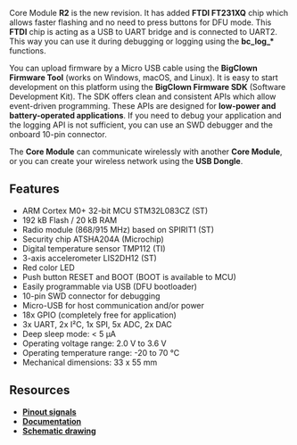 Core Module **R2** is the new revision. It has added **FTDI FT231XQ** chip which allows faster flashing and no need to press buttons for DFU mode. This **FTDI** chip is acting as a USB to UART bridge and is connected to UART2. This way you can use it during debugging or logging using the **bc\_log\_\*** functions.

You can upload firmware by a Micro USB cable using the **BigClown Firmware Tool** (works on Windows, macOS, and Linux). It is easy to start development on this platform using the **BigClown Firmware SDK** (Software Development Kit). The SDK offers clean and consistent APIs which allow event-driven programming. These APIs are designed for **low-power and battery-operated applications**. If you need to debug your application and the logging API is not sufficient, you can use an SWD debugger and the onboard 10-pin connector.

The **Core Module** can communicate wirelessly with another **Core Module**, or you can create your wireless network using the **USB Dongle**.


## Features

* ARM Cortex M0+ 32-bit MCU STM32L083CZ (ST)
* 192 kB Flash / 20 kB RAM
* Radio module (868/915 MHz) based on SPIRIT1 (ST)
* Security chip ATSHA204A (Microchip)
* Digital temperature sensor TMP112 (TI)
* 3-axis accelerometer LIS2DH12 (ST)
* Red color LED
* Push button RESET and BOOT (BOOT is available to MCU)
* Easily programmable via USB (DFU bootloader)
* 10-pin SWD connector for debugging
* Micro-USB for host communication and/or power
* 18x GPIO (completely free for application)
* 3x UART, 2x I²C, 1x SPI, 5x ADC, 2x DAC
* Deep sleep mode: < 5 µA
* Operating voltage range: 2.0 V to 3.6 V
* Operating temperature range: -20 to 70 °C
* Mechanical dimensions: 33 x 55 mm

## Resources

* [**Pinout signals**](https://www.bigclown.com/doc/hardware/header-pinout)
* [**Documentation**](https://www.bigclown.com/doc/hardware/about-core-module/)
* [**Schematic drawing**](https://github.com/bigclownlabs/bc-hardware/tree/master/out/bc-module-core)

